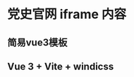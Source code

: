 <!--
 * @Date: 2022-09-19 17:00:38
 * @LastEditors: Mr.qin
 * @LastEditTime: 2022-09-28 17:06:22
 * @Description: 
-->
# 党史官网 iframe 内容

## 简易vue3模板

## Vue 3 + Vite + windicss
